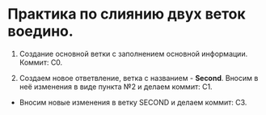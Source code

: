 # Практика по слиянию двух веток воедино.

1. Создание основной ветки с заполнением основной информации. Коммит: С0.

2. Создаем новое ответвление, ветка с названием - **Second**. Вносим в неё изменения в виде пункта №2 и делаем коммит: C1.
* Вносим новые изменения в ветку SECOND и делаем коммит: С3.
